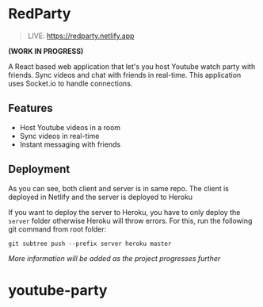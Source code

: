 # RedParty

> LIVE: https://redparty.netlify.app

**(WORK IN PROGRESS)**

A React based web application that let's you host Youtube watch party with friends. Sync videos and chat with friends in real-time. This application uses Socket.io to handle connections.

## Features

-   Host Youtube videos in a room
-   Sync videos in real-time
-   Instant messaging with friends

## Deployment

As you can see, both client and server is in same repo. The client is deployed in Netlify and
the server is deployed to Heroku

If you want to deploy the server to Heroku, you have to only deploy the `server` folder otherwise Heroku
will throw errors. For this, run the following git command from root folder:

```
git subtree push --prefix server heroku master
```

_More information will be added as the project progresses further_
# youtube-party

